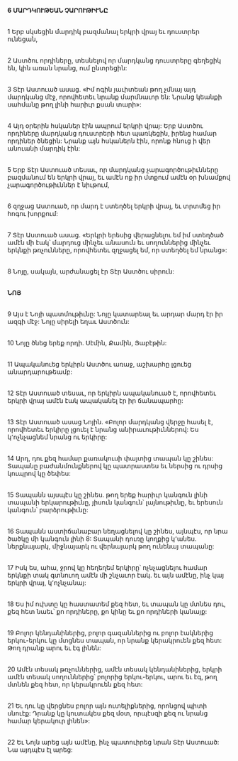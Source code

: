 **6 ՄԱՐԴԿՈՒԹԵԱՆ ՉԱՐՈՒԹԻՒՆԸ**

\
1 Երբ սկսեցին մարդիկ բազմանալ երկրի վրայ եւ դուստրեր ունեցան,

\
2 Աստծու որդիները, տեսնելով որ մարդկանց դուստրերը գեղեցիկ են, կին առան նրանց, ում ընտրեցին:

\
3 Տէր Աստուած ասաց. «Իմ ոգին յաւիտեան թող չմնայ այդ մարդկանց մէջ, որովհետեւ նրանք մարմնաւոր են: Նրանց կեանքի սահմանը թող լինի հարիւր քսան տարի»:

\
4 Այդ օրերին հսկաներ էին ապրում երկրի վրայ: Երբ Աստծու որդիները մարդկանց դուստրերի հետ պառկեցին, իրենց համար որդիներ ծնեցին: Նրանք այն հսկաներն էին, որոնք հնուց ի վեր անուանի մարդիկ էին:

\
5 Երբ Տէր Աստուած տեսաւ, որ մարդկանց չարագործութիւնները բազմանում են երկրի վրայ, եւ ամէն ոք իր մտքում ամէն օր խնամքով չարագործութիւններ է նիւթում,

\
6 զղջաց Աստուած, որ մարդ է ստեղծել երկրի վրայ, եւ տրտմեց իր հոգու խորքում:

\
7 Տէր Աստուած ասաց. «Երկրի երեսից վերացնելու եմ իմ ստեղծած ամէն մի էակ՝ մարդուց մինչեւ անասուն եւ սողուններից մինչեւ երկնքի թռչունները, որովհետեւ զղջացել եմ, որ ստեղծել եմ նրանց»:

\
8 Նոյը, սակայն, արժանացել էր Տէր Աստծու սիրուն:

\
 **ՆՈՅ**

\
9 Այս է Նոյի պատմութիւնը: Նոյը կատարեալ եւ արդար մարդ էր իր ազգի մէջ: Նոյը սիրելի եղաւ Աստծուն:

\
10 Նոյը ծնեց երեք որդի. Սէմին, Քամին, Յաբէթին:

\
11 Ապականուեց երկիրն Աստծու առաջ, աշխարհը լցուեց անարդարութեամբ:

\
12 Տէր Աստուած տեսաւ, որ երկիրն ապականուած է, որովհետեւ երկրի վրայ ամէն էակ ապականել էր իր ճանապարհը:

\
13 Տէր Աստուած ասաց Նոյին. «Բոլոր մարդկանց վերջը հասել է, որովհետեւ երկիրը լցուել է նրանց անիրաւութիւններով: Ես կ՚ոչնչացնեմ նրանց ու երկիրը:

\
14 Արդ, դու քեզ համար քառակուսի փայտից տապան կը շինես: Տապանը բաժանմունքներով կը պատրաստես եւ ներսից ու դրսից կուպրով կը ծեփես:

\
15 Տապանն այսպէս կը շինես. թող երեք հարիւր կանգուն լինի տապանի երկարութիւնը, յիսուն կանգուն՝ լայնութիւնը, եւ երեսուն կանգուն՝ բարձրութիւնը:

\
16 Տապանն աստիճանաբար նեղացնելով կը շինես, այնպէս, որ նրա ծածկը մի կանգուն լինի 8: Տապանի դուռը կողքից կ՚անես. ներքնայարկ, միջնայարկ ու վերնայարկ թող ունենայ տապանը:

\
17 Իսկ ես, ահա, ջրով կը հեղեղեմ երկիրը՝ ոչնչացնելու համար երկնքի տակ գտնուող ամէն մի շնչաւոր էակ. եւ այն ամէնը, ինչ կայ երկրի վրայ, կ՚ոչնչանայ:

\
18 Ես իմ ուխտը կը հաստատեմ քեզ հետ, եւ տապան կը մտնես դու, քեզ հետ նաեւ՝ քո որդիները, քո կինը եւ քո որդիների կանայք:

\
19 Բոլոր կենդանիներից, բոլոր գազաններից ու բոլոր էակներից երկու-երկու կը մտցնես տապան, որ նրանք կերակրուեն քեզ հետ: Թող դրանք արու եւ էգ լինեն:

\
20 Ամէն տեսակ թռչուններից, ամէն տեսակ կենդանիներից, երկրի ամէն տեսակ սողուններից՝ բոլորից երկու-երկու, արու եւ էգ, թող մտնեն քեզ հետ, որ կերակրուեն քեզ հետ:

\
21 Եւ դու կը վերցնես բոլոր այն ուտելիքներից, որոնցով պիտի սնուէք: Դրանք կը կուտակես քեզ մօտ, որպէսզի քեզ ու նրանց համար կերակուր լինեն»:

\
22 Եւ Նոյն արեց այն ամէնը, ինչ պատուիրեց նրան Տէր Աստուած: Նա այդպէս էլ արեց:
